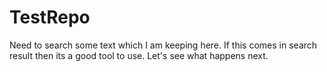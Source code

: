 # TestRepo


Need to search some text which I am keeping here. If this comes in search result then its a good tool to use. Let's see what happens next.
